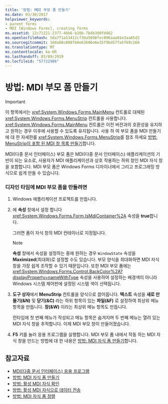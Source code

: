 ```yaml
---
title: '방법: MDI 부모 폼 만들기'
ms.date: 03/30/2017
helpviewer_keywords:
- parent forms
- MDI [Windows Forms], creating forms
ms.assetid: 12c71221-2377-4bb6-b10b-7b4b300fd462
ms.openlocfilehash: 5da7f1a53412cf30a5898fec096aaa01e3aa65d2
ms.sourcegitcommit: 160a88c8087b0e63606e6e35f9bd57fa5f69c168
ms.translationtype: MT
ms.contentlocale: ko-KR
ms.lasthandoff: 03/09/2019
ms.locfileid: "57722986"
---
```

# <a name="how-to-create-mdi-parent-forms"></a>방법: MDI 부모 폼 만들기
> [!IMPORTANT]
>  이 항목에서는 <xref:System.Windows.Forms.MainMenu> 컨트롤로 대체된 <xref:System.Windows.Forms.MenuStrip> 컨트롤을 사용합니다. <xref:System.Windows.Forms.MainMenu> 컨트롤은 이전 버전과의 호환성을 유지하고 원하는 경우 이후에 사용할 수 있도록 유지됩니다.  사용 하 여 부모 폼을 MDI 만들기에 대 한 자세한를 <xref:System.Windows.Forms.MenuStrip>를 참조 하세요 [방법: MenuStrip이 포함 된 MDI 창 목록 만들기](../controls/how-to-create-an-mdi-window-list-with-menustrip-windows-forms.md)합니다.  
  
 MDI(다중 문서 인터페이스) 부모 폼은 MDI(다중 문서 인터페이스) 애플리케이션의 기반이 되는 요소로, 사용자가 MDI 애플리케이션과 상호 작용하는 하위 창인 MDI 자식 창을 포함합니다. MDI 부모 폼은 Windows Forms 디자이너에서 그리고 프로그래밍 방식으로 쉽게 만들 수 있습니다.  
  
### <a name="to-create-an-mdi-parent-form-at-design-time"></a>디자인 타임에 MDI 부모 폼을 만들려면  
  
1.  Windows 애플리케이션 프로젝트를 만듭니다.  
  
2.  에 **속성** 창에서 설정 합니다 <xref:System.Windows.Forms.Form.IsMdiContainer%2A> 속성을 **true**합니다.  
  
     그러면 폼이 자식 창의 MDI 컨테이너로 지정됩니다.  
  
    > [!NOTE]
    >  **속성** 창에서 속성을 설정하는 중에 원하는 경우 `WindowState` 속성을 **Maximized**(최대화)로 설정할 수도 있습니다. 부모 양식을 최대화하면 MDI 자식 창을 가장 쉽게 조작할 수 있기 때문입니다. 또한 MDI 부모 폼에는 <xref:System.Windows.Forms.Control.BackColor%2A?displayProperty=nameWithType> 속성을 사용하여 설정하는 배경색이 아니라 Windows 시스템 제어판에 설정된 시스템 색이 선택됩니다.  
  
3.  **도구 상자**에서 **MenuStrip** 컨트롤을 양식으로 끌어옵니다. **텍스트** 속성을 **새로 만들기(&N)** 및 **닫기(&C)** 라는 하위 항목이 있는 **파일(&F)** 로 설정하여 최상위 메뉴 항목을 만듭니다. **창(&W)** 이라는 최상위 메뉴 항목도 만듭니다.  
  
     런타임에 첫 번째 메뉴가 작성되고 메뉴 항목은 숨겨지며 두 번째 메뉴는 열려 있는 MDI 자식 창을 추적합니다. 이제 MDI 부모 창이 만들어졌습니다.  
  
4.  **F5** 키를 눌러 응용 프로그램을 실행합니다. MDI 부모 폼 내에서 작동 하는 MDI 자식 창을 만드는 방법에 대 한 내용은 [방법: MDI 자식 폼 만들기](how-to-create-mdi-child-forms.md)합니다.  
  
## <a name="see-also"></a>참고자료
- [MDI(다중 문서 인터페이스) 응용 프로그램](multiple-document-interface-mdi-applications.md)
- [방법: MDI 자식 폼 만들기](how-to-create-mdi-child-forms.md)
- [방법: 활성 MDI 자식 확인](how-to-determine-the-active-mdi-child.md)
- [방법: 활성 MDI 자식으로 데이터 전송](how-to-send-data-to-the-active-mdi-child.md)
- [방법: MDI 자식 폼 정렬](how-to-arrange-mdi-child-forms.md)
